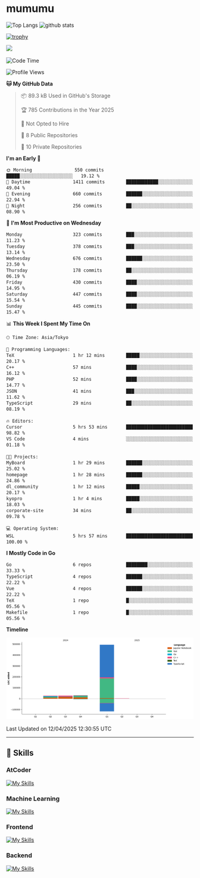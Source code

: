 # mumumu

<p align="left"> 
  <img alt="Top Langs" height="150px" src="https://github-readme-stats.vercel.app/api/top-langs/?username=mumumu6&layout=compact&show_icons=true&count_private=true" />
  <img alt="github stats" height="150px" src="https://github-readme-stats.vercel.app/api?username=mumumu6&show_icons=true&count_private=true&include_all_commits=true" />
</p>

[![trophy](https://github-profile-trophy.vercel.app/?username=mumumu6&margin-w=5&margin-h=5)](https://github.com/mumumu6/)

![](https://github-profile-summary-cards.vercel.app/api/cards/profile-details?username=mumumu6&theme=transparent)

<!--START_SECTION:waka-->
![Code Time](http://img.shields.io/badge/Code%20Time-6%20hrs%2050%20mins-blue)

![Profile Views](http://img.shields.io/badge/Profile%20Views-51-blue)

**🐱 My GitHub Data** 

> 📦 89.3 kB Used in GitHub's Storage 
 > 
> 🏆 785 Contributions in the Year 2025
 > 
> 🚫 Not Opted to Hire
 > 
> 📜 8 Public Repositories 
 > 
> 🔑 10 Private Repositories 
 > 
**I'm an Early 🐤** 

```text
🌞 Morning                550 commits         █████░░░░░░░░░░░░░░░░░░░░   19.12 % 
🌆 Daytime                1411 commits        ████████████░░░░░░░░░░░░░   49.04 % 
🌃 Evening                660 commits         ██████░░░░░░░░░░░░░░░░░░░   22.94 % 
🌙 Night                  256 commits         ██░░░░░░░░░░░░░░░░░░░░░░░   08.90 % 
```
📅 **I'm Most Productive on Wednesday** 

```text
Monday                   323 commits         ███░░░░░░░░░░░░░░░░░░░░░░   11.23 % 
Tuesday                  378 commits         ███░░░░░░░░░░░░░░░░░░░░░░   13.14 % 
Wednesday                676 commits         ██████░░░░░░░░░░░░░░░░░░░   23.50 % 
Thursday                 178 commits         ██░░░░░░░░░░░░░░░░░░░░░░░   06.19 % 
Friday                   430 commits         ████░░░░░░░░░░░░░░░░░░░░░   14.95 % 
Saturday                 447 commits         ████░░░░░░░░░░░░░░░░░░░░░   15.54 % 
Sunday                   445 commits         ████░░░░░░░░░░░░░░░░░░░░░   15.47 % 
```


📊 **This Week I Spent My Time On** 

```text
🕑︎ Time Zone: Asia/Tokyo

💬 Programming Languages: 
TeX                      1 hr 12 mins        █████░░░░░░░░░░░░░░░░░░░░   20.17 % 
C++                      57 mins             ████░░░░░░░░░░░░░░░░░░░░░   16.12 % 
PHP                      52 mins             ████░░░░░░░░░░░░░░░░░░░░░   14.77 % 
JSON                     41 mins             ███░░░░░░░░░░░░░░░░░░░░░░   11.62 % 
TypeScript               29 mins             ██░░░░░░░░░░░░░░░░░░░░░░░   08.19 % 

🔥 Editors: 
Cursor                   5 hrs 53 mins       █████████████████████████   98.82 % 
VS Code                  4 mins              ░░░░░░░░░░░░░░░░░░░░░░░░░   01.18 % 

🐱‍💻 Projects: 
MyBoard                  1 hr 29 mins        ██████░░░░░░░░░░░░░░░░░░░   25.02 % 
homepage                 1 hr 28 mins        ██████░░░░░░░░░░░░░░░░░░░   24.86 % 
dl_community             1 hr 12 mins        █████░░░░░░░░░░░░░░░░░░░░   20.17 % 
kyopro                   1 hr 4 mins         █████░░░░░░░░░░░░░░░░░░░░   18.03 % 
corporate-site           34 mins             ██░░░░░░░░░░░░░░░░░░░░░░░   09.78 % 

💻 Operating System: 
WSL                      5 hrs 57 mins       █████████████████████████   100.00 % 
```

**I Mostly Code in Go** 

```text
Go                       6 repos             ████████░░░░░░░░░░░░░░░░░   33.33 % 
TypeScript               4 repos             ██████░░░░░░░░░░░░░░░░░░░   22.22 % 
Vue                      4 repos             ██████░░░░░░░░░░░░░░░░░░░   22.22 % 
TeX                      1 repo              █░░░░░░░░░░░░░░░░░░░░░░░░   05.56 % 
Makefile                 1 repo              █░░░░░░░░░░░░░░░░░░░░░░░░   05.56 % 
```



**Timeline**

![Lines of Code chart](https://raw.githubusercontent.com/mumumu6/mumumu6/main/assets/bar_graph.png)


 Last Updated on 12/04/2025 12:30:55 UTC
<!--END_SECTION:waka-->

---

## 🚀 Skills

### AtCoder

[![My Skills](https://skillicons.dev/icons?i=cpp)](https://skillicons.dev)

### Machine Learning

[![My Skills](https://skillicons.dev/icons?i=tensorflow,pytorch)](https://skillicons.dev)

### Frontend

[![My Skills](https://skillicons.dev/icons?i=vuejs,react,ts,html,css)](https://skillicons.dev)

### Backend

[![My Skills](https://skillicons.dev/icons?i=go)](https://skillicons.dev)
